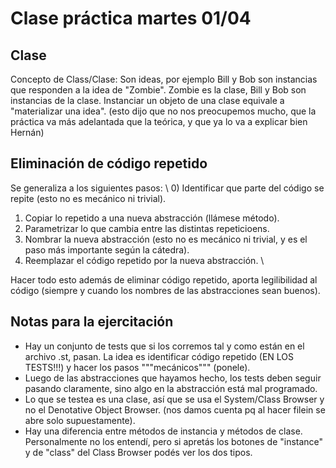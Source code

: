 # Clase práctica martes 01/04

## Clase
Concepto de Class/Clase: Son ideas, por ejemplo Bill y Bob son instancias que responden a la idea de "Zombie". Zombie es la clase, Bill y Bob son instancias de la clase. Instanciar un objeto de una clase equivale a "materializar una idea". (esto dijo que no nos preocupemos mucho, que la práctica va más adelantada que la teórica, y que ya lo va a explicar bien Hernán)

## Eliminación de código repetido
Se generaliza a los siguientes pasos: \\
0) Identificar que parte del código se repite (esto no es mecánico ni trivial).
1) Copiar lo repetido a una nueva abstracción (llámese método).
2) Parametrizar lo que cambia entre las distintas repeticioens.
3) Nombrar la nueva abstracción (esto no es mecánico ni trivial, y es el paso más importante según la cátedra).
4) Reemplazar el código repetido por la nueva abstracción. \\

Hacer todo esto además de eliminar código repetido, aporta legilibilidad al código (siempre y cuando los nombres de las abstracciones sean buenos). 

## Notas para la ejercitación
- Hay un conjunto de tests que si los corremos tal y como están en el archivo .st, pasan. La idea es identificar código repetido (EN LOS TESTS!!!) y hacer los pasos """mecánicos""" (ponele).
- Luego de las abstracciones que hayamos hecho, los tests deben seguir pasando claramente, sino algo en la abstracción está mal programado.
- Lo que se testea es una clase, así que se usa el System/Class Browser y no el Denotative Object Browser. (nos damos cuenta pq al hacer filein se abre solo supuestamente).
- Hay una diferencia entre métodos de instancia y métodos de clase. Personalmente no los entendí, pero si apretás los botones de "instance" y de "class" del Class Browser podés ver los dos tipos.
